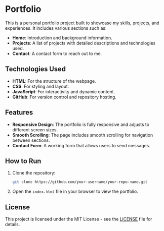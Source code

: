 # Portfolio

This is a personal portfolio project built to showcase my skills, projects, and experiences. It includes various sections such as:

- **Home**: Introduction and background information.
- **Projects**: A list of projects with detailed descriptions and technologies used.
- **Contact**: A contact form to reach out to me.

## Technologies Used

- **HTML**: For the structure of the webpage.
- **CSS**: For styling and layout.
- **JavaScript**: For interactivity and dynamic content.
- **GitHub**: For version control and repository hosting.

## Features

- **Responsive Design**: The portfolio is fully responsive and adjusts to different screen sizes.
- **Smooth Scrolling**: The page includes smooth scrolling for navigation between sections.
- **Contact Form**: A working form that allows users to send messages.

## How to Run

1. Clone the repository:
    ```bash
    git clone https://github.com/your-username/your-repo-name.git
    ```

2. Open the `index.html` file in your browser to view the portfolio.

## License

This project is licensed under the MIT License - see the [LICENSE](LICENSE) file for details.
